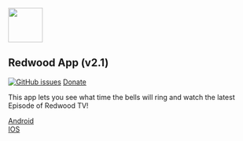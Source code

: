 <br/>
<img src="https://schoolassets.s3.amazonaws.com/logos/115707/115707.gif" width="70">
<br/>

## Redwood App (v2.1)
[![GitHub issues](https://img.shields.io/github/issues/isontic/Redwood.svg)](https://github.com/isontic/Redwood/issues)
[Donate](https://isontic.givingfuel.com/redwood-app "Donate")    

This app lets you see what time the bells will ring and watch the latest Episode of Redwood TV!

[Android](https://play.google.com/store/apps/details?id=com.isontic.rhs "Android")     
[IOS](https://itunes.apple.com/us/app/redwood-high/id1418367043?ls=1&mt=8 "IOS")     
